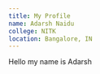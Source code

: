 ```yaml
---
title: My Profile
name: Adarsh Naidu
college: NITK
location: Bangalore, IN
---
```


Hello my name is Adarsh